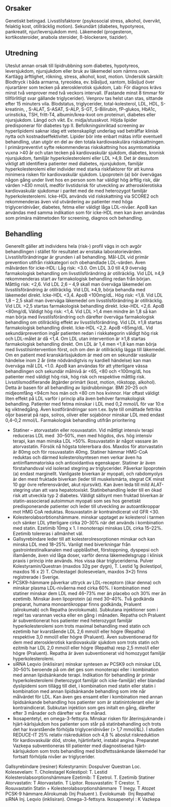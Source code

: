 ## Orsaker

Genetiskt betingad. Livsstilsfaktorer (psykosocial stress, alkohol, övervikt, felaktig kost, otillräcklig motion). Sekundärt (diabetes, hypotyreos, pankreatit, njur/leversjukdom mm). Läkemedel (progesteron, kortikosteroider, anabola steroider, ß-blockerare, tiazider).

## Utredning

Uteslut annan orsak till lipidrubbning som diabetes, hypotyreos, leversjukdom, njursjukdom eller bruk av läkemedel som nämns ovan.
Kartlägg ärftlighet, rökning, stress, alkohol, kost, motion. Undersök särskilt: Blodtryck i båda armarna, tyreoidea, ev. blåsljud, xantom, blåsljud över njurartärer som tecken på aterosklerotisk sjukdom, Lab: För diagnos krävs minst två venprover med två veckors intervall. (Fastande minst 8 timmar för tillförlitligt svar gällande triglycerider). Venprov tas helst utan stas, sittande efter 15 minuters vila. Blodstatus, triglycerider, total-kolesterol, LDL, HDL, S-kreatinin, , S-ALAT, S-ASAT, S-ALP, S-GT, S-Bilirubin, fP-glukos, HbA1c, urinsticka, TSH, fritt-T4, albumin/krea-kvot om proteinuri, diabetes eller njursjukdom. Längd och vikt. Ev. midja/stusskvot.
Höjda lipider predisponerar för diabetes typ II. Befolkningsinriktad screening av hyperlipidemi saknar idag ett vetenskapligt underlag vad beträffar klinisk nytta och kostnadseffektivitet.
Lipider bör inte enbart mätas inför eventuell behandling, utan utgör en del av den totala kardiovaskulära riskskattningen.
I primärpreventivt syfte rekommenderas riskskattning hos asymtomatiska vuxna >40 år och utan tecken på kardiovaskulär sjukdom, diabetes, kronisk njursjukdom, familjär hyperkolesterolemi eller LDL >4,9. Det är dessutom viktigt att identifiera patienter med diabetes, njursjukdom, familjär hyperkolesterolemi eller individer med starka riskfaktorer för att kunna minimera risken för kardiovaskulär sjukdom.
Lipoprotein (a) bör övervägas någon gång under livet hos en person som har väldigt hög ärftlig risk, där värden >430 nmol/L medför livstidsrisk för utveckling av atherosklerotiska kardiovaskulär sjukdomar i paritet med de med heterozygot familjär hyperkolesterolemi.
Icke-HDL används vid riskskattning via SCORE2 och rekommenderas även vid utvärdering av patienter med höga triglyceridnivåer, diabetes, fetma eller väldigt låga LDL-nivåer.
ApoB kan användas med samma indikation som för icke-HDL men kan även användas som primära mätmetoden för screening, diagnos och behandling.

## Behandling

Generellt gäller att individens hela (risk-) profil vägs in och avgör behandlingen i stället för resultatet av enstaka laboratorievärden.
Livsstilsförändringar är grunden i all behandling.
Mål-LDL vid primär prevention utifrån riskkategori och obehandlade LDL-värden. Även målvärden för icke-HDL:
Låg risk: <3.0. Om LDL 3.0 till 4,9 överväg farmakologisk behandling om livsstilsförändring är otillräcklig. Vid LDL ≥4,9 rekommenderas start av farmakologisk behandling redan från början.
Måttlig risk: <2,6. Vid LDL 2,6 – 4,9 skall man överväga läkemedel om livsstilsförändring är otillräcklig. Vid LDL ≥4,9, börja behandla med läkemedel direkt. Icke-HDL <3,4. ApoB <100mg/dL.
Hög risk: <1,8. Vid LDL 1,8 – 2,5 skall man överväga läkemedel om livsstilsförändring är otillräcklig. Vid LDL >2,5 startas farmakologisk behandling direkt. Icke-HDL <2,6. ApoB <80mg/dL
Väldigt hög risk: <1,4. Vid LDL >1,4 men mindre än 1,8 så kan man börja med livsstilsförändring och därefter överväga farmakologisk behandling om otillräcklig effekt av livsstilsförändring. Vid LDL ≥1,8 startas farmakologisk behandling direkt. Icke-HDL <2,2. ApoB <65mg/dL.
Vid sekundärprevention ingår patienten redan i riskkategorin väldigt hög risk och LDL-målet är då <1,4. Om LDL utan intervention är ≥1,8 startas farmakologisk behandling direkt. Om LDL är 1,4 men <1,8 kan man börja med livsstilsintervention först, och om den är otillräcklig lägga till läkemedel.
Om en patient med kranskärlssjukdom är med om en sekundär vaskulär händelse inom 2 år (inte nödvändigtvis ny kardiell händelse) kan man överväga mål LDL <1.0.
ApoB kan användas för att ytterligare vässa behandlingen och sekundär målnivå är <65, <80 och <100mg/dL hos patienter med väldigt hög risk, hög risk och respektive måttlig risk.
Livsstilsmodifierande åtgärder primärt (kost, motion, rökstopp, alkohol). Detta är basen för all behandling av lipidrubbningar. BMI 20–25 och midjeomfång <94cm hos män och <80 cm hos kvinnor. Har oftast väldigt liten effekt på LDL varför i princip alla även behöver farmakologisk behandling. Patienter med fetma minskar i LDL med 0,2 mmol/L för var 10:e kg viktnedgång. Även kostförändringar som t.ex. byte till omättade fettrika oljor baserat på raps, solros, oliver eller sojabönor minskar LDL med endast 0,4–0,2 mmol/L.
Farmakologisk behandling utifrån prioritering
- Statiner – atorvastatin eller rosuvastatin. Vid måttligt intensiv terapi reduceras LDL med  30–50%, men med högdos, dvs. hög intensiv terapi, kan man minska LDL >50%. Rosuvastatin är något vassare än atorvastatin. Försök nå högsta tolererbara dos. Maxdos för atorvastatin är 80mg och för rosuvastatin 40mg. Statiner hämmar HMG-CoA reduktas och därmed kolesterolsyntesen men verkar även ha antiinflammatoriska och antioxidantiva egenskaper. Statiner är även förstahandsval vid isolerad stegring av triglycerider. Påverkar lipoprotein (a) endast marginellt. Vanligaste biverkan är myopati, och rabdomyolys är den mest fruktade biverkan (leder till muskelsmärta, stegrat CK minst 10 ggr övre referensvärdet, akut njursvikt). Kan även leda till mild ALAT-stegring utan att vara hepatotoxiskt. Statinbehandling leder till en ökad risk att utveckla typ 2 diabetes. Väldigt sällsynt men fruktad biverkan är statin-associerad autoimmun myopati som ses hos genetiskt predisponerande patienter och leder till utveckling av autoantikroppar mot HMG CoA reduktas. Rosuvastatin är kontraindicerat vid GFR <30.
- Kolesterolabsorbtionshämmare. minskar upptaget av kolesterol i tarmen och sänker LDL ytterligare cirka 20–30% när det används i kombination med statin. Ezetimib 10mg x 1. I monoterapi minskas LDL cirka 15–22%. Ezetimib tolereras i allmänhet väl.
- Gallsyrebindare leder till att kolesterolresorptionen minskar och kan minska LDL med 18–25%. Vanligt med biverkningar från gastrointestinalkanalen med uppblåsthet, förstoppning, dyspepsi och illamående, även vid låga doser, varför denna läkemedelsgrupp i klinisk praxis i princip inte används. Hos vissa ökar triglyceriderna. Pulver Kolestyramin/Questran (maxdos 32g per dygn), T. Lestid 1g (kolestipol, maxdos 16 x 2) T. Cholestagel (kolesevelam, maxdos 3×2) finns registrerade i Sverige.
- PCSK9-hämmare påverkar uttryck av LDL-receptorn (ökar denna) och minskar plasma LDL-nivåerna med cirka 60%. I kombination med statiner minskar dem LDL med 46–73% mer än placebo och 30% mer än ezetimib. Minskar även lipoprotein (a) med 30–40%. Två godkända preparat, humana monoantikroppar finns godkända, Praluent (alirokumab) och Repatha (evolokumab). Subkutana injektioner som i regel tas varannan vecka eller en gång i månaden.
Repatha och Praluent är subventionerat hos patienter med heterozygot familjär hyperkolesterolemi som trots maximal behandling med statin och ezetimib har kvarstående LDL 2,6 mmol/l eller högre (Repatha) respektive 3,0 mmol/l eller högre (Praluent). Även subventionerad för dem med aterosklerotisk kardiovaskulär sjukdom som trots statin och ezitmib har LDL 2,0 mmol/l eller högre (Repatha) resp 2,5 mmol/l eller högre (Praluent).
Repatha är även subventionerat vid homozygot familjär hyperkolesterolemi.
- siRNA Leqvio (inklisiran) minskar syntesen av PCSK9 och minskar LDL 30–50% beroende på om det ges som monoterapi eller i kombination med annan lipidsänkande terapi. Indikation för behandling är primär hyperkolesterolemi (heterozygot familjär och icke-familjär) eller blandad dyslipidemi som tillägg till diet, i kombination med statin eller statin i kombination med annan lipidsänkande behandling som inte når målvärdet för LDL. Kan även ges ensamt eller i kombination med annan lipidsänkande behandling hos patienter som är statinintolerant eller är kontraindicerat. Subkutan injektion som ges initalt en gång, därefter efter 3 månader och därefter var 6:e månad.
- Ikosapentetyl, en omega-3-fettsyra. Minskar risken för återinsjuknande i hjärt-kärlsjukdom hos patienter som står på statinbehandling och trots det har kvarstående förhöjda triglyceridnivåer (> 1,7 mmol/&L). Í studien REDUCE-IT 25% relativ riskreduktion och 4,8 % aboslut riskreduktion för kardiovaskulär död, stroke, hjärtinfarkt, instabil angina. Preparatet Vazkepa subventioneras till patienter med diagnostiserad hjärt-kärlsjukdom som trots behandling med blodfettssänkande läkemedel har fortsatt förhöjda nivåer av triglycerider.


Gallsyrebindare (resiner)
Kolestyramin: Dospulver Questran Loc.
Kolesevelam: T. Cholestagel
Kolestipol: T. Lestid
Kolesterolabsorptionshämmare
Ezetimib: T Ezetrol. T. Ezetimib
Statiner
Atorvastatin: T Atorvastatin. T Lipitor.
Rosuvastatin: T Crestor. T. Rosuvastatin
Statin + Kolesterolabsorptionshämmare 
T Inegy. T Atozet
PCSK-9 hämmare.Alirokumab (Inj Praluent ). Evolokumab  (Inj Repatha)
siRNA Inj. Leqvio (inklisiran).
Omega-3-fettsyra. Ikosapenetyl : K Vazkepa

